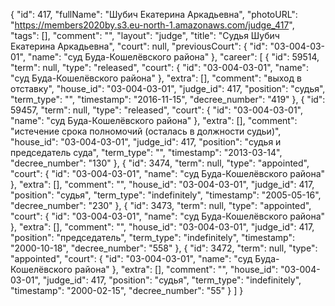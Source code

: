 {
    "id": 417,
    "fullName": "Шубич Екатерина Аркадьевна",
    "photoURL": "https://members2020by.s3.eu-north-1.amazonaws.com/judge_417",
    "tags": [],
    "comment": "",
    "layout": "judge",
    "title": "Судья Шубич Екатерина Аркадьевна",
    "court": null,
    "previousCourt": {
        "id": "03-004-03-01",
        "name": "суд Буда-Кошелёвского района"
    },
    "career": [
        {
            "id": 59514,
            "term": null,
            "type": "released",
            "court": {
                "id": "03-004-03-01",
                "name": "суд Буда-Кошелёвского района"
            },
            "extra": [],
            "comment": "выход в отставку",
            "house_id": "03-004-03-01",
            "judge_id": 417,
            "position": "судья",
            "term_type": "",
            "timestamp": "2016-11-15",
            "decree_number": "419"
        },
        {
            "id": 59457,
            "term": null,
            "type": "released",
            "court": {
                "id": "03-004-03-01",
                "name": "суд Буда-Кошелёвского района"
            },
            "extra": [],
            "comment": "истечение срока полномочий (осталась в должности судьи)",
            "house_id": "03-004-03-01",
            "judge_id": 417,
            "position": "судья и председатель суда",
            "term_type": "",
            "timestamp": "2013-03-14",
            "decree_number": "130"
        },
        {
            "id": 3474,
            "term": null,
            "type": "appointed",
            "court": {
                "id": "03-004-03-01",
                "name": "суд Буда-Кошелёвского района"
            },
            "extra": [],
            "comment": "",
            "house_id": "03-004-03-01",
            "judge_id": 417,
            "position": "судья",
            "term_type": "indefinitely",
            "timestamp": "2005-05-16",
            "decree_number": "230"
        },
        {
            "id": 3473,
            "term": null,
            "type": "appointed",
            "court": {
                "id": "03-004-03-01",
                "name": "суд Буда-Кошелёвского района"
            },
            "extra": [],
            "comment": "",
            "house_id": "03-004-03-01",
            "judge_id": 417,
            "position": "председатель",
            "term_type": "indefinitely",
            "timestamp": "2000-10-18",
            "decree_number": "558"
        },
        {
            "id": 3472,
            "term": null,
            "type": "appointed",
            "court": {
                "id": "03-004-03-01",
                "name": "суд Буда-Кошелёвского района"
            },
            "extra": [],
            "comment": "",
            "house_id": "03-004-03-01",
            "judge_id": 417,
            "position": "судья",
            "term_type": "indefinitely",
            "timestamp": "2000-02-15",
            "decree_number": "55"
        }
    ]
}